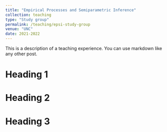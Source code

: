 ```yaml
---
title: "Empirical Processes and Semiparametric Inference"
collection: teaching
type: "Study group"
permalink: /teaching/epsi-study-group
venue: "UNC"
date: 2021-2022
---
```


This is a description of a teaching experience. You can use markdown like any other post.

Heading 1
======

Heading 2
======

Heading 3
======